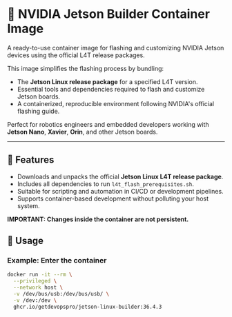 # 🚀 NVIDIA Jetson Builder Container Image

A ready-to-use container image for flashing and customizing NVIDIA Jetson devices using the official L4T release packages.

This image simplifies the flashing process by bundling:

* The **Jetson Linux release package** for a specified L4T version.
* Essential tools and dependencies required to flash and customize Jetson boards.
* A containerized, reproducible environment following NVIDIA's official flashing guide.

Perfect for robotics engineers and embedded developers working with **Jetson Nano**, **Xavier**, **Orin**, and other Jetson boards.

---

## 🧰 Features

* Downloads and unpacks the official **Jetson Linux L4T release package**.
* Includes all dependencies to run `l4t_flash_prerequisites.sh`.
* Suitable for scripting and automation in CI/CD or development pipelines.
* Supports container-based development without polluting your host system.

**IMPORTANT: Changes inside the container are not persistent.**

## 🔧 Usage

### Example: Enter the container
```bash
docker run -it --rm \
  --privileged \
  --network host \
  -v /dev/bus/usb:/dev/bus/usb/ \
  -v /dev:/dev \
  ghcr.io/getdevopspro/jetson-linux-builder:36.4.3
```
